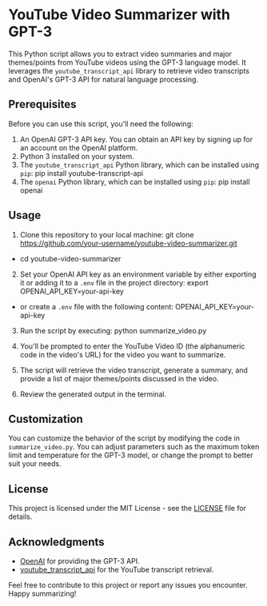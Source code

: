 # YouTube Video Summarizer with GPT-3

This Python script allows you to extract video summaries and major themes/points from YouTube videos using the GPT-3 language model. It leverages the `youtube_transcript_api` library to retrieve video transcripts and OpenAI's GPT-3 API for natural language processing.

## Prerequisites

Before you can use this script, you'll need the following:

1. An OpenAI GPT-3 API key. You can obtain an API key by signing up for an account on the OpenAI platform.
2. Python 3 installed on your system.
3. The `youtube_transcript_api` Python library, which can be installed using `pip`: pip install youtube-transcript-api
4. The `openai` Python library, which can be installed using `pip`: pip install openai

## Usage

1. Clone this repository to your local machine: git clone https://github.com/your-username/youtube-video-summarizer.git
- cd youtube-video-summarizer
   
2. Set your OpenAI API key as an environment variable by either exporting it or adding it to a `.env` file in the project directory: export OPENAI_API_KEY=your-api-key
- or create a `.env` file with the following content: OPENAI_API_KEY=your-api-key

3. Run the script by executing: python summarize_video.py


4. You'll be prompted to enter the YouTube Video ID (the alphanumeric code in the video's URL) for the video you want to summarize.

5. The script will retrieve the video transcript, generate a summary, and provide a list of major themes/points discussed in the video.

6. Review the generated output in the terminal.

## Customization

You can customize the behavior of the script by modifying the code in `summarize_video.py`. You can adjust parameters such as the maximum token limit and temperature for the GPT-3 model, or change the prompt to better suit your needs.

## License

This project is licensed under the MIT License - see the [LICENSE](LICENSE) file for details.

## Acknowledgments

- [OpenAI](https://openai.com) for providing the GPT-3 API.
- [youtube_transcript_api](https://github.com/jdepoix/youtube-transcript-api) for the YouTube transcript retrieval.

Feel free to contribute to this project or report any issues you encounter. Happy summarizing!
